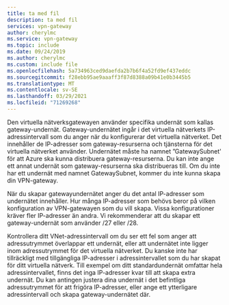 ```yaml
---
title: ta med fil
description: ta med fil
services: vpn-gateway
author: cherylmc
ms.service: vpn-gateway
ms.topic: include
ms.date: 09/24/2019
ms.author: cherylmc
ms.custom: include file
ms.openlocfilehash: 5a734963ced9daefda2b7b6f4a52fd9ef437eddc
ms.sourcegitcommit: f28ebb95ae9aaaff3f87d8388a09b41e0b3445b5
ms.translationtype: MT
ms.contentlocale: sv-SE
ms.lasthandoff: 03/29/2021
ms.locfileid: "71269268"
---
```

Den virtuella nätverksgatewayen använder specifika undernät som kallas gateway-undernät. Gateway-undernätet ingår i det virtuella nätverkets IP-adressintervall som du anger när du konfigurerar det virtuella nätverket. Det innehåller de IP-adresser som gateway-resurserna och tjänsterna för det virtuella nätverket använder. Undernätet måste ha namnet ”GatewaySubnet' för att Azure ska kunna distribuera gateway-resurserna. Du kan inte ange ett annat undernät som gateway-resurserna ska distribueras till. Om du inte har ett undernät med namnet GatewaySubnet, kommer du inte kunna skapa din VPN-gateway.

När du skapar gatewayundernätet anger du det antal IP-adresser som undernätet innehåller. Hur många IP-adresser som behövs beror på vilken konfiguration av VPN-gatewayen som du vill skapa. Vissa konfigurationer kräver fler IP-adresser än andra. Vi rekommenderar att du skapar ett gateway-undernät som använder /27 eller /28.

Kontrollera ditt VNet-adressintervall om du ser ett fel som anger att adressutrymmet överlappar ett undernät, eller att undernätet inte ligger inom adressutrymmet för det virtuella nätverket. Du kanske inte har tillräckligt med tillgängliga IP-adresser i adressintervallet som du har skapat för ditt virtuella nätverk. Till exempel om ditt standardundernät omfattar hela adressintervallet, finns det inga IP-adresser kvar till att skapa extra undernät. Du kan antingen justera dina undernät i det befintliga adressutrymmet för att frigöra IP-adresser, eller ange ett ytterligare adressintervall och skapa gateway-undernätet där.